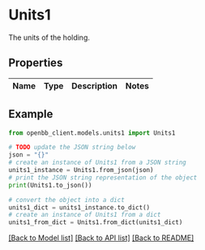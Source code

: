 # Units1

The units of the holding.

## Properties

Name | Type | Description | Notes
------------ | ------------- | ------------- | -------------

## Example

```python
from openbb_client.models.units1 import Units1

# TODO update the JSON string below
json = "{}"
# create an instance of Units1 from a JSON string
units1_instance = Units1.from_json(json)
# print the JSON string representation of the object
print(Units1.to_json())

# convert the object into a dict
units1_dict = units1_instance.to_dict()
# create an instance of Units1 from a dict
units1_from_dict = Units1.from_dict(units1_dict)
```
[[Back to Model list]](../README.md#documentation-for-models) [[Back to API list]](../README.md#documentation-for-api-endpoints) [[Back to README]](../README.md)


